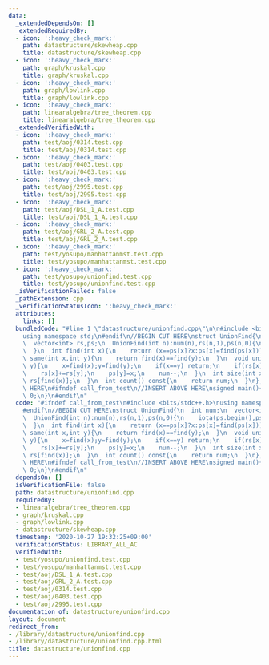 ```yaml
---
data:
  _extendedDependsOn: []
  _extendedRequiredBy:
  - icon: ':heavy_check_mark:'
    path: datastructure/skewheap.cpp
    title: datastructure/skewheap.cpp
  - icon: ':heavy_check_mark:'
    path: graph/kruskal.cpp
    title: graph/kruskal.cpp
  - icon: ':heavy_check_mark:'
    path: graph/lowlink.cpp
    title: graph/lowlink.cpp
  - icon: ':heavy_check_mark:'
    path: linearalgebra/tree_theorem.cpp
    title: linearalgebra/tree_theorem.cpp
  _extendedVerifiedWith:
  - icon: ':heavy_check_mark:'
    path: test/aoj/0314.test.cpp
    title: test/aoj/0314.test.cpp
  - icon: ':heavy_check_mark:'
    path: test/aoj/0403.test.cpp
    title: test/aoj/0403.test.cpp
  - icon: ':heavy_check_mark:'
    path: test/aoj/2995.test.cpp
    title: test/aoj/2995.test.cpp
  - icon: ':heavy_check_mark:'
    path: test/aoj/DSL_1_A.test.cpp
    title: test/aoj/DSL_1_A.test.cpp
  - icon: ':heavy_check_mark:'
    path: test/aoj/GRL_2_A.test.cpp
    title: test/aoj/GRL_2_A.test.cpp
  - icon: ':heavy_check_mark:'
    path: test/yosupo/manhattanmst.test.cpp
    title: test/yosupo/manhattanmst.test.cpp
  - icon: ':heavy_check_mark:'
    path: test/yosupo/unionfind.test.cpp
    title: test/yosupo/unionfind.test.cpp
  _isVerificationFailed: false
  _pathExtension: cpp
  _verificationStatusIcon: ':heavy_check_mark:'
  attributes:
    links: []
  bundledCode: "#line 1 \"datastructure/unionfind.cpp\"\n\n#include <bits/stdc++.h>\n\
    using namespace std;\n#endif\n//BEGIN CUT HERE\nstruct UnionFind{\n  int num;\n\
    \  vector<int> rs,ps;\n  UnionFind(int n):num(n),rs(n,1),ps(n,0){\n    iota(ps.begin(),ps.end(),0);\n\
    \  }\n  int find(int x){\n    return (x==ps[x]?x:ps[x]=find(ps[x]));\n  }\n  bool\
    \ same(int x,int y){\n    return find(x)==find(y);\n  }\n  void unite(int x,int\
    \ y){\n    x=find(x);y=find(y);\n    if(x==y) return;\n    if(rs[x]<rs[y]) swap(x,y);\n\
    \    rs[x]+=rs[y];\n    ps[y]=x;\n    num--;\n  }\n  int size(int x){\n    return\
    \ rs[find(x)];\n  }\n  int count() const{\n    return num;\n  }\n};\n//END CUT\
    \ HERE\n#ifndef call_from_test\n//INSERT ABOVE HERE\nsigned main(){\n  return\
    \ 0;\n}\n#endif\n"
  code: "#ifndef call_from_test\n#include <bits/stdc++.h>\nusing namespace std;\n\
    #endif\n//BEGIN CUT HERE\nstruct UnionFind{\n  int num;\n  vector<int> rs,ps;\n\
    \  UnionFind(int n):num(n),rs(n,1),ps(n,0){\n    iota(ps.begin(),ps.end(),0);\n\
    \  }\n  int find(int x){\n    return (x==ps[x]?x:ps[x]=find(ps[x]));\n  }\n  bool\
    \ same(int x,int y){\n    return find(x)==find(y);\n  }\n  void unite(int x,int\
    \ y){\n    x=find(x);y=find(y);\n    if(x==y) return;\n    if(rs[x]<rs[y]) swap(x,y);\n\
    \    rs[x]+=rs[y];\n    ps[y]=x;\n    num--;\n  }\n  int size(int x){\n    return\
    \ rs[find(x)];\n  }\n  int count() const{\n    return num;\n  }\n};\n//END CUT\
    \ HERE\n#ifndef call_from_test\n//INSERT ABOVE HERE\nsigned main(){\n  return\
    \ 0;\n}\n#endif\n"
  dependsOn: []
  isVerificationFile: false
  path: datastructure/unionfind.cpp
  requiredBy:
  - linearalgebra/tree_theorem.cpp
  - graph/kruskal.cpp
  - graph/lowlink.cpp
  - datastructure/skewheap.cpp
  timestamp: '2020-10-27 19:32:25+09:00'
  verificationStatus: LIBRARY_ALL_AC
  verifiedWith:
  - test/yosupo/unionfind.test.cpp
  - test/yosupo/manhattanmst.test.cpp
  - test/aoj/DSL_1_A.test.cpp
  - test/aoj/GRL_2_A.test.cpp
  - test/aoj/0314.test.cpp
  - test/aoj/0403.test.cpp
  - test/aoj/2995.test.cpp
documentation_of: datastructure/unionfind.cpp
layout: document
redirect_from:
- /library/datastructure/unionfind.cpp
- /library/datastructure/unionfind.cpp.html
title: datastructure/unionfind.cpp
---
```

